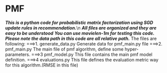 # PMF
***This is a python code for probabilistic matrix factorization using SGD update rules in recommendation.***\n
***All files are organized and they are easy to be understood***
***You can use movielen-1m for testing this code. Please note the data path in this code are all relative path.***
The files are following:
===>1. generate_data.py
Generate data for pmf_main.py file
===>2. pmf_main.py
The main file of pmf algorithm, define some hyper-parameters.
===>3 pmf_model.py
This file contains the main pmf model definition.
===>4 evaluations.py
This file defines the evaluation metric way for this algorithm.(RMSE in this file)
